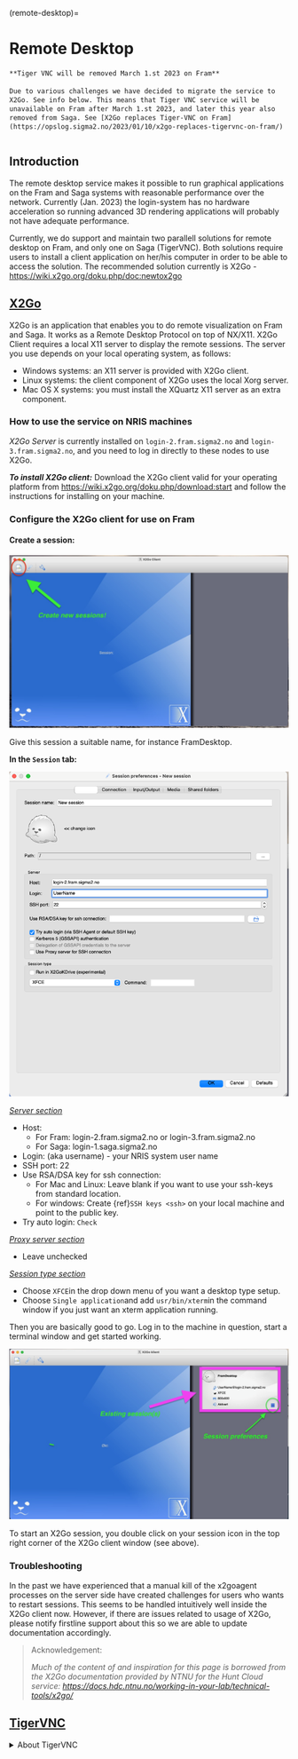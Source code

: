 (remote-desktop)=

# Remote Desktop

```{warning}
**Tiger VNC will be removed March 1.st 2023 on Fram**

Due to various challenges we have decided to migrate the service to X2Go. See info below. This means that Tiger VNC service will be unavailable on Fram after March 1.st 2023, and later this year also removed from Saga. See [X2Go replaces Tiger-VNC on Fram](https://opslog.sigma2.no/2023/01/10/x2go-replaces-tigervnc-on-fram/)
```

```{contents} Table of Contents
```


## Introduction

The remote desktop service makes it possible to run graphical applications on the Fram and Saga systems with reasonable performance over the network. Currently (Jan. 2023) the login-system has no hardware acceleration so running advanced 3D rendering applications will probably not have adequate performance.

Currently, we do support and maintain two parallell solutions for remote desktop on Fram, and only one on Saga (TigerVNC). Both solutions require users to install a client application on her/his computer in order to be able to access the solution. The recommended solution currently is X2Go - <https://wiki.x2go.org/doku.php/doc:newtox2go>

## [X2Go](https://wiki.x2go.org/doku.php/start)



X2Go is an application that enables you to do remote visualization on Fram and Saga. It works as a Remote Desktop Protocol on top of NX/X11. X2Go Client requires a local X11 server to display the remote sessions. 
The server you use depends on your local operating system, as follows:

* Windows systems: an X11 server is provided with X2Go client.
* Linux systems: the client component of X2Go uses the local Xorg server.
* Mac OS X systems: you must install the XQuartz X11 server as an extra component.


### How to use the service on NRIS machines

*X2Go Server* is currently installed on `login-2.fram.sigma2.no` and `login-3.fram.sigma2.no`, and you need to log in directly to these nodes to use X2Go. 

***To install X2Go client:*** Download the X2Go client valid for your operating platform from <https://wiki.x2go.org/doku.php/download:start> and follow the instructions for installing on your machine. 

### Configure the X2Go client for use on Fram

#### Create a session:

![First display of the X2Go client](X2Go_First.png)

Give this session a suitable name, for instance FramDesktop.

**In the ``Session`` tab:**

![X2Go client session setup window](X2Go_SessionSetup.png)

<u>*Server section*</u>

* Host: 
	* For Fram: login-2.fram.sigma2.no or login-3.fram.sigma2.no
	* For Saga: login-1.saga.sigma2.no
* Login: (aka username) - your NRIS system user name
* SSH port: 22
* Use RSA/DSA key for ssh connection: 
	* For Mac and Linux: Leave blank if you want to use your ssh-keys from standard location. 
	* For windows: Create {ref}`SSH keys <ssh>` on your local machine and point to the public key.
* Try auto login: `Check`

<u>*Proxy server section*</u>

* Leave unchecked

<u>*Session type section*</u>

* Choose ``XFCE``in the drop down menu of you want a desktop type setup.
* Choose ``Single application``and add ``usr/bin/xterm``in the command window if you just want an xterm application running. 

Then you are basically good to go. Log in to the machine in question, start a terminal window and get started working. 

![Starting an X2Go session from a session icon](X2Go_SessionStart.png)

To start an X2Go session, you double click on your session icon in the top right corner of the X2Go client window (see above).


### Troubleshooting

In the past we have experienced that a manual kill of the x2goagent processes on the server side have created challenges for users who wants to restart sessions. This seems to be handled intuitively well inside the X2Go client now. However, if there are issues related to usage of X2Go, please notify firstline support about this so we are able to update documentation accordingly. 

> Acknowledgement: 
> 
> *Much of the content of and inspiration for this page is borrowed from the X2Go documentation provided by NTNU for the Hunt Cloud service: <https://docs.hdc.ntnu.no/working-in-your-lab/technical-tools/x2go/>*

## [TigerVNC](https://tigervnc.org)
<details>
<summary>About TigerVNC</summary>



NVC is short for Virtuale Network Computing, aiming at establishing a )it is recommended to use a VNC client as it gives better performance and user experience. The recommended VNC client is TigerVNC which can be downloaded from <https://tigervnc.org/> (Many Linux distros have tigervnc in their software repos).

 The service provides a simple Linux desktop based on the very lightweight XFCE desktop environment (<https://www.xfce.org/>)
 
### Using the service

Start TigerVNC and give `desktop.fram.sigma2.no:5901` or `desktop.saga.sigma2.no:5901` as the server to connect to. You will then be presented with a graphical login window where you can fill in username and password on Fram.

### Short video tutorial.

Direct link <https://www.youtube.com/watch?v=tjOQ39DRUdc>

<iframe width="560" height="315" src="https://www.youtube.com/embed/tjOQ39DRUdc?rel=0" frameborder="0" allow="autoplay; encrypted-media" allowfullscreen></iframe>

### Troubleshooting

#### Cannot connect to server

The service is blocked outside the academic network in Norway, e.g. UNINETT, universities and colleges. It is possible to use ssh-tunneling to connect from the outside world:

##### Windows with Putty

Open cmd.exe to get a DOS prompt and run

```shell
plink.exe -L 5901:localhost:5901 USERNAME@desktop.fram.sigma2.no
```

and use `localhost:5901` as the server address. (The space after -L must be there) If you want to avoid typing you can create a .bat script with the correct plink command.

**Example**: Edit in notepad and save it to a location where you can click on it, e.g the desktop. Do not use word to edit this:

```
# Create ssh tunnel to fram from the outside world.
# Use localhost:5901 as the server address in the VNC client.

# Change USERNAME to the username on fram.
plink.exe -L 5901:localhost:5901 USERNAME@desktop.fram.sigma2.no
```


##### Linux/MAC/Windows with OpenSSH

Run the command

```shell
ssh -L5901:localhost:5901 USERNAME@desktop.fram.sigma2.no
```

(or saga) and use `localhost:5901` as the server address.

##### Incompatible VNC-clients

As stated above we recommend to use the TigerVNC client for performance and security reasons. If you cannot use this client you can connect to the remote desktop using another port number, 6901, on fram that is blocked by the firewall and only allows connections from within the Fram cluster:

```shell
ssh -L6901:localhost:6901 USERNAME@desktop.fram.sigma2.no
```

Then you can connect to `localhost:6901` with your VNC-client.

#### Slurm jobs with DISPLAY export (`srun -x`) doesn't work

A relogin to localhost with display export helps. In a terminal window run

```shell
ssh -X localhost
sbatch -x .......
```

We have no idea what is the cause of the problem or why the workaround helps. Just some Linux magic to please the system gods...

</details>
